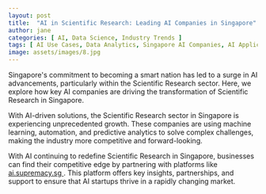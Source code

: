 ```yaml
---
layout: post
title:  "AI in Scientific Research: Leading AI Companies in Singapore"
author: jane
categories: [ AI, Data Science, Industry Trends ]
tags: [ AI Use Cases, Data Analytics, Singapore AI Companies, AI Applications ]
image: assets/images/8.jpg
---
```


Singapore's commitment to becoming a smart nation has led to a surge in AI advancements, particularly within the Scientific Research sector. Here, we explore how key AI companies are driving the transformation of Scientific Research in Singapore.

With AI-driven solutions, the Scientific Research sector in Singapore is experiencing unprecedented growth. These companies are using machine learning, automation, and predictive analytics to solve complex challenges, making the industry more competitive and forward-looking.

With AI continuing to redefine Scientific Research in Singapore, businesses can find their competitive edge by partnering with platforms like <a href="https://ai.supremacy.sg" target="_blank"> ai.supremacy.sg </a>. This platform offers key insights, partnerships, and support to ensure that AI startups thrive in a rapidly changing market.
